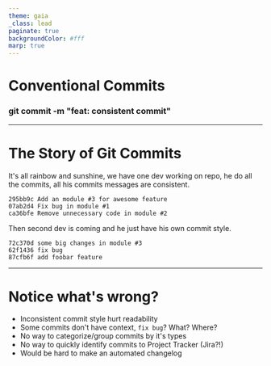 ```yaml
---
theme: gaia
_class: lead
paginate: true
backgroundColor: #fff
marp: true
---
```


# Conventional Commits
### **git commit -m  "feat: consistent commit"**

---

# The Story of Git Commits

It's all rainbow and sunshine, we have one dev working on repo, he do all the commits, all his commits messages are consistent.

```
295bb9c Add an module #3 for awesome feature
07ab2d4 Fix bug in module #1
ca36bfe Remove unnecessary code in module #2
```

Then second dev is coming and he just have his own commit style.
```
72c370d some big changes in module #3
62f1436 fix bug
87cfb6f add foobar feature
```

---

# Notice what's wrong?

- Inconsistent commit style hurt readability
- Some commits don't have context, `fix bug`? What? Where?
- No way to categorize/group commits by it's types
- No way to quickly identify commits to Project Tracker (Jira?!)
- Would be hard to make an automated changelog


